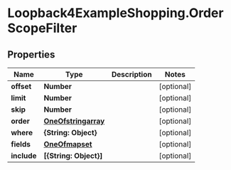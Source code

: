 # Loopback4ExampleShopping.OrderScopeFilter

## Properties

Name | Type | Description | Notes
------------ | ------------- | ------------- | -------------
**offset** | **Number** |  | [optional] 
**limit** | **Number** |  | [optional] 
**skip** | **Number** |  | [optional] 
**order** | [**OneOfstringarray**](OneOfstringarray.md) |  | [optional] 
**where** | **{String: Object}** |  | [optional] 
**fields** | [**OneOfmapset**](OneOfmapset.md) |  | [optional] 
**include** | **[{String: Object}]** |  | [optional] 


